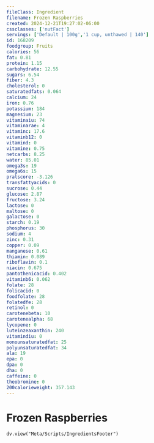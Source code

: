 ```yaml
---
fileClass: Ingredient
filename: Frozen Raspberries
created: 2024-12-21T19:27:02-06:00
cssclasses: ['nutFact']
servings: ['Default | 100g','1 cup, unthawed | 140']
id: 168209
foodgroup: Fruits
calories: 56
fat: 0.81
protein: 1.15
carbohydrate: 12.55
sugars: 6.54
fiber: 4.3
cholesterol: 0
saturatedfats: 0.064
calcium: 24
iron: 0.76
potassium: 184
magnesium: 23
vitaminaiu: 74
vitaminarae: 4
vitaminc: 17.6
vitaminb12: 0
vitamind: 0
vitamine: 0.75
netcarbs: 8.25
water: 85.01
omega3s: 19
omega6s: 15
pralscore: -3.126
transfattyacids: 0
sucrose: 0.44
glucose: 2.87
fructose: 3.24
lactose: 0
maltose: 0
galactose: 0
starch: 0.19
phosphorus: 30
sodium: 4
zinc: 0.31
copper: 0.09
manganese: 0.61
thiamin: 0.089
riboflavin: 0.1
niacin: 0.675
pantothenicacid: 0.402
vitaminb6: 0.062
folate: 28
folicacid: 0
foodfolate: 28
folatedfe: 28
retinol: 0
carotenebeta: 10
carotenealpha: 68
lycopene: 0
luteinzeaxanthin: 240
vitamindiu: 0
monounsaturatedfat: 25
polyunsaturatedfat: 34
ala: 19
epa: 0
dpa: 0
dha: 0
caffeine: 0
theobromine: 0
200calorieweight: 357.143
---
```


# Frozen Raspberries

```dataviewjs
dv.view("Meta/Scripts/IngredientsFooter")
```